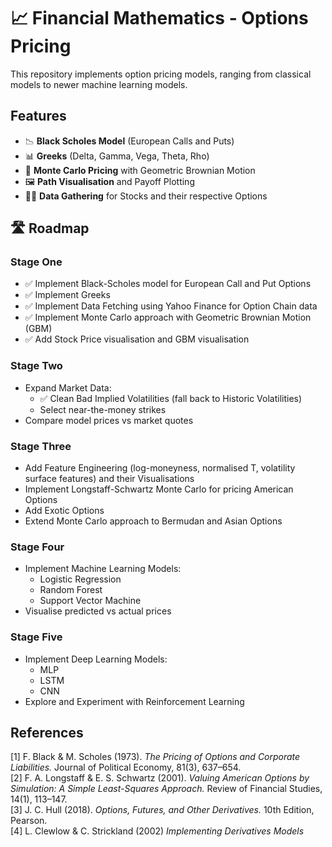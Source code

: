 # 📈 Financial Mathematics - Options Pricing

This repository implements option pricing models, ranging from classical models to newer machine learning models.

## Features

- 📉 **Black Scholes Model** (European Calls and Puts)
- 📊 **Greeks** (Delta, Gamma, Vega, Theta, Rho)
- 🎰 **Monte Carlo Pricing** with Geometric Brownian Motion
- 🖼️ **Path Visualisation** and Payoff Plotting
- 👨‍💻 **Data Gathering** for Stocks and their respective Options

## 🛣️ Roadmap
### Stage One
- ✅ Implement Black-Scholes model for European Call and Put Options
- ✅ Implement Greeks
- ✅ Implement Data Fetching using Yahoo Finance for Option Chain data
- ✅ Implement Monte Carlo approach with Geometric Brownian Motion (GBM)
- ✅ Add Stock Price visualisation and GBM visualisation

### Stage Two
- Expand Market Data:
  - ✅ Clean Bad Implied Volatilities (fall back to Historic Volatilities)
  -  Select near-the-money strikes
-  Compare model prices vs market quotes

### Stage Three
- Add Feature Engineering (log-moneyness, normalised T, volatility surface features) and their Visualisations
- Implement Longstaff-Schwartz Monte Carlo for pricing American Options
- Add Exotic Options
- Extend Monte Carlo approach to Bermudan and Asian Options

### Stage Four
- Implement Machine Learning Models:
    - Logistic Regression
    - Random Forest
    - Support Vector Machine
- Visualise predicted vs actual prices

### Stage Five
- Implement Deep Learning Models:
    - MLP
    - LSTM
    - CNN
- Explore and Experiment with Reinforcement Learning

## References

[1] F. Black & M. Scholes (1973). *The Pricing of Options and Corporate Liabilities.* Journal of Political Economy, 81(3), 637–654.  
[2] F. A. Longstaff & E. S. Schwartz (2001). *Valuing American Options by Simulation: A Simple Least-Squares Approach.* Review of Financial Studies, 14(1), 113–147.  
[3] J. C. Hull (2018). *Options, Futures, and Other Derivatives.* 10th Edition, Pearson.  
[4] L. Clewlow & C. Strickland (2002) *Implementing Derivatives Models*